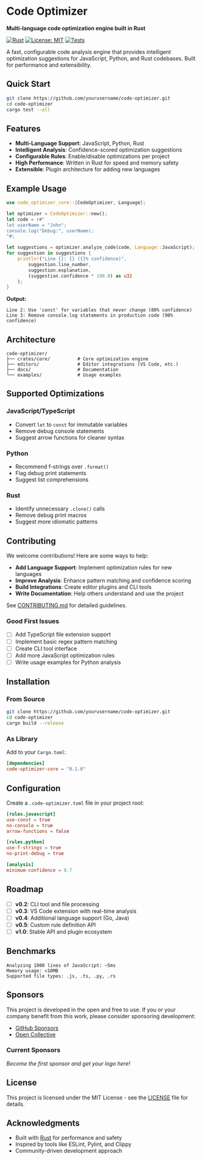 # Code Optimizer

**Multi-language code optimization engine built in Rust**

[![Rust](https://img.shields.io/badge/rust-stable-blue.svg)](https://www.rust-lang.org/)
[![License: MIT](https://img.shields.io/badge/License-MIT-yellow.svg)](https://opensource.org/licenses/MIT)
[![Tests](https://img.shields.io/badge/tests-passing-green.svg)](https://github.com/yourusername/code-optimizer)

A fast, configurable code analysis engine that provides intelligent optimization suggestions for JavaScript, Python, and Rust codebases. Built for performance and extensibility.

## Quick Start

```bash
git clone https://github.com/yourusername/code-optimizer.git
cd code-optimizer
cargo test --all
```

## Features

- **Multi-Language Support**: JavaScript, Python, Rust
- **Intelligent Analysis**: Confidence-scored optimization suggestions
- **Configurable Rules**: Enable/disable optimizations per project
- **High Performance**: Written in Rust for speed and memory safety
- **Extensible**: Plugin architecture for adding new languages

## Example Usage

```rust
use code_optimizer_core::{CodeOptimizer, Language};

let optimizer = CodeOptimizer::new();
let code = r#"
let userName = "John";
console.log("Debug:", userName);
"#;

let suggestions = optimizer.analyze_code(code, Language::JavaScript);
for suggestion in suggestions {
    println!("Line {}: {} ({}% confidence)", 
        suggestion.line_number, 
        suggestion.explanation,
        (suggestion.confidence * 100.0) as u32
    );
}
```

**Output:**
```
Line 2: Use 'const' for variables that never change (80% confidence)
Line 3: Remove console.log statements in production code (90% confidence)
```

## Architecture

```
code-optimizer/
├── crates/core/          # Core optimization engine
├── editors/              # Editor integrations (VS Code, etc.)
├── docs/                 # Documentation
└── examples/             # Usage examples
```

## Supported Optimizations

### JavaScript/TypeScript
- Convert `let` to `const` for immutable variables
- Remove debug console statements
- Suggest arrow functions for cleaner syntax

### Python
- Recommend f-strings over `.format()`
- Flag debug print statements
- Suggest list comprehensions

### Rust
- Identify unnecessary `.clone()` calls
- Remove debug print macros
- Suggest more idiomatic patterns

## Contributing

We welcome contributions! Here are some ways to help:

- **Add Language Support**: Implement optimization rules for new languages
- **Improve Analysis**: Enhance pattern matching and confidence scoring
- **Build Integrations**: Create editor plugins and CLI tools
- **Write Documentation**: Help others understand and use the project

See [CONTRIBUTING.md](CONTRIBUTING.md) for detailed guidelines.

### Good First Issues

- [ ] Add TypeScript file extension support
- [ ] Implement basic regex pattern matching
- [ ] Create CLI tool interface
- [ ] Add more JavaScript optimization rules
- [ ] Write usage examples for Python analysis

## Installation

### From Source
```bash
git clone https://github.com/yourusername/code-optimizer.git
cd code-optimizer
cargo build --release
```

### As Library
Add to your `Cargo.toml`:
```toml
[dependencies]
code-optimizer-core = "0.1.0"
```

## Configuration

Create a `.code-optimizer.toml` file in your project root:

```toml
[rules.javascript]
use-const = true
no-console = true
arrow-functions = false

[rules.python]
use-f-strings = true
no-print-debug = true

[analysis]
minimum-confidence = 0.7
```

## Roadmap

- [ ] **v0.2**: CLI tool and file processing
- [ ] **v0.3**: VS Code extension with real-time analysis
- [ ] **v0.4**: Additional language support (Go, Java)
- [ ] **v0.5**: Custom rule definition API
- [ ] **v1.0**: Stable API and plugin ecosystem

## Benchmarks

```
Analyzing 1000 lines of JavaScript: ~5ms
Memory usage: <10MB
Supported file types: .js, .ts, .py, .rs
```

## Sponsors

This project is developed in the open and free to use. If you or your company benefit from this work, please consider sponsoring development:

- [GitHub Sponsors](https://github.com/sponsors/yourusername)
- [Open Collective](https://opencollective.com/code-optimizer)

### Current Sponsors

*Become the first sponsor and get your logo here!*

## License

This project is licensed under the MIT License - see the [LICENSE](LICENSE) file for details.

## Acknowledgments

- Built with [Rust](https://www.rust-lang.org/) for performance and safety
- Inspired by tools like ESLint, Pylint, and Clippy
- Community-driven development approach